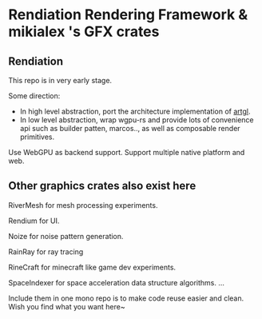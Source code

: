 # Rendiation Rendering Framework & mikialex 's GFX crates

## Rendiation

This repo is in very early stage.

Some direction:

* In high level abstraction, port the architecture implementation of [artgl](https://github.com/mikialex/artgl).
* In low level abstraction, wrap wgpu-rs and provide lots of convenience api such as builder patten, marcos.., as well as composable render primitives.

Use WebGPU as backend support. Support multiple native platform and web.

## Other graphics crates also exist here

RiverMesh for mesh processing experiments.

Rendium for UI.

Noize for noise pattern generation.

RainRay for ray tracing

RineCraft for minecraft like game dev experiments.

SpaceIndexer for space acceleration data structure algorithms.
...

Include them in one mono repo is to make code reuse easier and clean. Wish you find what you want here~
